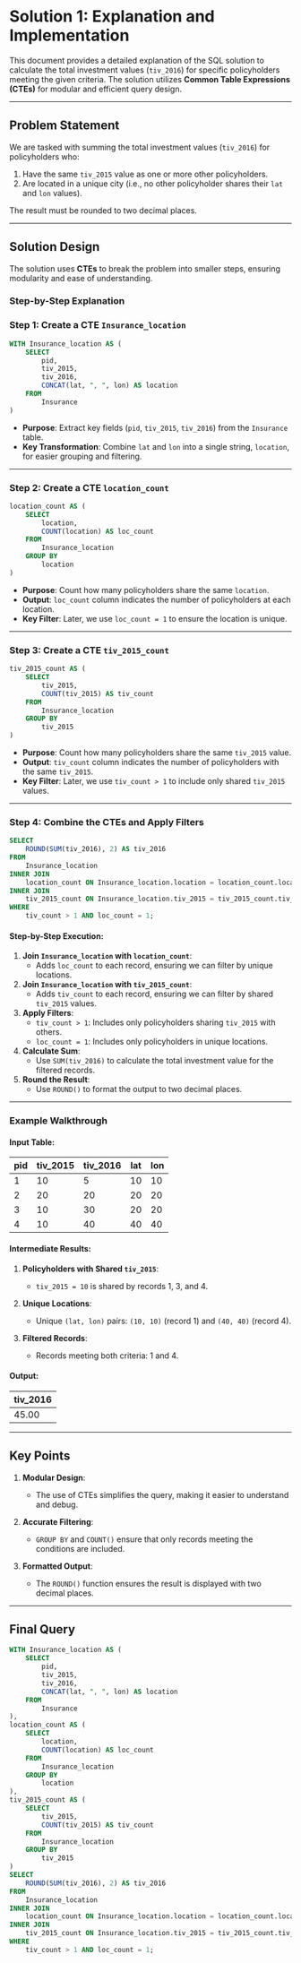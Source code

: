 # Solution 1: Explanation and Implementation

This document provides a detailed explanation of the SQL solution to calculate the total investment values (`tiv_2016`) for specific policyholders meeting the given criteria. The solution utilizes **Common Table Expressions (CTEs)** for modular and efficient query design.

---

## Problem Statement

We are tasked with summing the total investment values (`tiv_2016`) for policyholders who:
1. Have the same `tiv_2015` value as one or more other policyholders.
2. Are located in a unique city (i.e., no other policyholder shares their `lat` and `lon` values).

The result must be rounded to two decimal places.

---

## Solution Design

The solution uses **CTEs** to break the problem into smaller steps, ensuring modularity and ease of understanding.

### Step-by-Step Explanation

### **Step 1: Create a CTE `Insurance_location`**

```sql
WITH Insurance_location AS (
    SELECT
        pid,
        tiv_2015,
        tiv_2016,
        CONCAT(lat, ", ", lon) AS location
    FROM
        Insurance
)
```
- **Purpose**: Extract key fields (`pid`, `tiv_2015`, `tiv_2016`) from the `Insurance` table.
- **Key Transformation**: Combine `lat` and `lon` into a single string, `location`, for easier grouping and filtering.

---

### **Step 2: Create a CTE `location_count`**

```sql
location_count AS (
    SELECT
        location,
        COUNT(location) AS loc_count
    FROM
        Insurance_location
    GROUP BY
        location
)
```
- **Purpose**: Count how many policyholders share the same `location`.
- **Output**: `loc_count` column indicates the number of policyholders at each location.
- **Key Filter**: Later, we use `loc_count = 1` to ensure the location is unique.

---

### **Step 3: Create a CTE `tiv_2015_count`**

```sql
tiv_2015_count AS (
    SELECT
        tiv_2015,
        COUNT(tiv_2015) AS tiv_count
    FROM
        Insurance_location
    GROUP BY
        tiv_2015
)
```
- **Purpose**: Count how many policyholders share the same `tiv_2015` value.
- **Output**: `tiv_count` column indicates the number of policyholders with the same `tiv_2015`.
- **Key Filter**: Later, we use `tiv_count > 1` to include only shared `tiv_2015` values.

---

### **Step 4: Combine the CTEs and Apply Filters**

```sql
SELECT
    ROUND(SUM(tiv_2016), 2) AS tiv_2016
FROM
    Insurance_location
INNER JOIN
    location_count ON Insurance_location.location = location_count.location
INNER JOIN
    tiv_2015_count ON Insurance_location.tiv_2015 = tiv_2015_count.tiv_2015
WHERE
    tiv_count > 1 AND loc_count = 1;
```

#### **Step-by-Step Execution**:

1. **Join `Insurance_location` with `location_count`**:
   - Adds `loc_count` to each record, ensuring we can filter by unique locations.
2. **Join `Insurance_location` with `tiv_2015_count`**:
   - Adds `tiv_count` to each record, ensuring we can filter by shared `tiv_2015` values.
3. **Apply Filters**:
   - `tiv_count > 1`: Includes only policyholders sharing `tiv_2015` with others.
   - `loc_count = 1`: Includes only policyholders in unique locations.
4. **Calculate Sum**:
   - Use `SUM(tiv_2016)` to calculate the total investment value for the filtered records.
5. **Round the Result**:
   - Use `ROUND()` to format the output to two decimal places.

---

### Example Walkthrough

#### **Input Table**:

| pid | tiv_2015 | tiv_2016 | lat  | lon  |
|-----|----------|----------|------|------|
| 1   | 10       | 5        | 10   | 10   |
| 2   | 20       | 20       | 20   | 20   |
| 3   | 10       | 30       | 20   | 20   |
| 4   | 10       | 40       | 40   | 40   |

#### **Intermediate Results**:

1. **Policyholders with Shared `tiv_2015`**:
   - `tiv_2015 = 10` is shared by records 1, 3, and 4.

2. **Unique Locations**:
   - Unique `(lat, lon)` pairs: `(10, 10)` (record 1) and `(40, 40)` (record 4).

3. **Filtered Records**:
   - Records meeting both criteria: 1 and 4.

#### **Output**:

| tiv_2016 |
|----------|
| 45.00    |

---

## Key Points

1. **Modular Design**:
   - The use of CTEs simplifies the query, making it easier to understand and debug.

2. **Accurate Filtering**:
   - `GROUP BY` and `COUNT()` ensure that only records meeting the conditions are included.

3. **Formatted Output**:
   - The `ROUND()` function ensures the result is displayed with two decimal places.

---

## Final Query

```sql
WITH Insurance_location AS (
    SELECT
        pid,
        tiv_2015,
        tiv_2016,
        CONCAT(lat, ", ", lon) AS location
    FROM
        Insurance
),
location_count AS (
    SELECT
        location,
        COUNT(location) AS loc_count
    FROM
        Insurance_location
    GROUP BY
        location
),
tiv_2015_count AS (
    SELECT
        tiv_2015,
        COUNT(tiv_2015) AS tiv_count
    FROM
        Insurance_location
    GROUP BY
        tiv_2015
)
SELECT
    ROUND(SUM(tiv_2016), 2) AS tiv_2016
FROM
    Insurance_location
INNER JOIN
    location_count ON Insurance_location.location = location_count.location
INNER JOIN
    tiv_2015_count ON Insurance_location.tiv_2015 = tiv_2015_count.tiv_2015
WHERE
    tiv_count > 1 AND loc_count = 1;
```